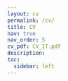 ```yaml
---
layout: cv
permalink: /cv/
title: CV
nav: true
nav_order: 5
cv_pdf: CV_IT.pdf
description: 
toc:
  sidebar: left
---
```

